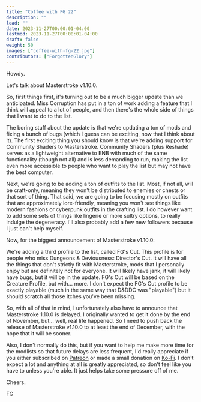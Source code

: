 ```yaml
---
title: "Coffee with FG 22"
description: ""
lead: ""
date: 2023-11-27T00:00:01-04:00
lastmod: 2023-11-27T00:00:01-04:00
draft: false
weight: 50
images: ["coffee-with-fg-22.jpg"]
contributors: ["ForgottenGlory"]
---
```


Howdy.

Let's talk about Masterstroke v1.10.0.

So, first things first, it's turning out to be a much bigger update than we anticipated. Miss Corruption has put in a ton of work adding a feature that I think will appeal to a lot of people, and then there's the whole side of things that I want to do to the list.

The boring stuff about the update is that we're updating a ton of mods and fixing a bunch of bugs (which I guess can be exciting, now that I think about it). The first exciting thing you should know is that we're adding support for Community Shaders to Masterstroke. Community Shaders (plus Reshade) serves as a lightweight alternative to ENB with much of the same functionality (though not all) and is less demanding to run, making the list even more accessible to people who want to play the list but may not have the best computer.

Next, we're going to be adding a ton of outfits to the list. Most, if not all, will be craft-only, meaning they won't be distributed to enemies or chests or that sort of thing. That said, we are going to be focusing mostly on outfits that are approximately lore-friendly, meaning you won't see things like modern fashions or cyberpunk outfits in the crafting list. I do however want to add some sets of things like lingerie or more sultry options, to really indulge the degeneracy.
I'll also probably add a few new followers because I just can't help myself.

Now, for the biggest announcement of Masterstroke v1.10.0:

We're adding a third profile to the list, called FG's Cut. This profile is for people who miss Dungeons & Deviousness: Director's Cut. It will have all the things that don't strictly fit with Masterstroke, mods that I personally enjoy but are definitely not for everyone. It will likely have jank, it will likely have bugs, but it will be in the update. FG's Cut will be based on the Creature Profile, but with... more. I don't expect the FG's Cut profile to be exactly playable (much in the same way that D&DDC was "playable") but it should scratch all those itches you've been missing.

So, with all of that in mind, I unfortunately also have to announce that Masterstroke 1.10.0 is delayed. I originally wanted to get it done by the end of November, but... well, real life happened. So I need to push back the release of Masterstroke v1.10.0 to at least the end of December, with the hope that it will be sooner.

Also, I don't normally do this, but if you want to help me make more time for the modlists so that future delays are less frequent, I'd really appreciate if you either subscribed on [Patreon](https://www.patreon.com/LivingSkyrim) or made a small donation on [Ko-Fi](https://ko-fi.com/forgottenglory). I don't expect a lot and anything at all is greatly appreciated, so don't feel like you have to unless you're able. It just helps take some pressure off of me.

Cheers.

FG